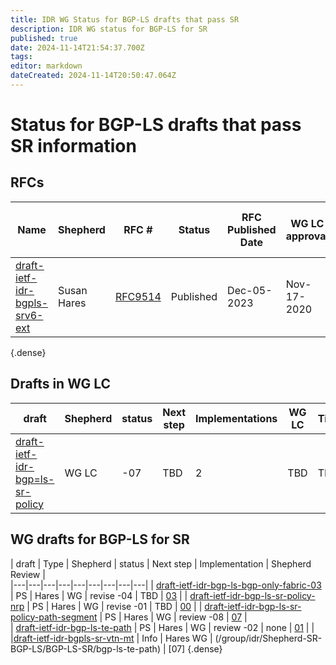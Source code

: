 ```yaml
---
title: IDR WG Status for BGP-LS drafts that pass SR 
description: IDR WG status for BGP-LS for SR 
published: true
date: 2024-11-14T21:54:37.700Z
tags: 
editor: markdown
dateCreated: 2024-11-14T20:50:47.064Z
---
```


# Status for BGP-LS drafts that pass SR information 

## RFCs 
| Name | Shepherd | RFC # | Status | RFC Published Date | WG LC approval | IESG Approved | IESG Review | Time since WG LC | 
|---|---|---|---|---|---|---|---|---|
|  [draft-ietf-idr-bgpls-srv6-ext](https://datatracker.ietf.org/rfc9514/)  |  Susan Hares  |   [RFC9514](https://datatracker.ietf.org/rfc9514/)  | Published |  Dec-05-2023 | Nov-17-2020  |  Feb-17-2023    |  643 days  | 1113 days| 
{.dense}

## Drafts in WG LC 
| draft  | Shepherd  |   status  |  Next step  |  Implementations | WG LC |  Time  |  ETA  |  Shepherd Review  |  
|---|---|---|---|---|---|---|---|---|
| [draft-ietf-idr-bgp=ls-sr-policy](/group/idr/Shepherd-SR-BGP-LS/BGP-LS-SR/bgp-ls-sr-policy) | WG LC | -07 | TBD | 2 | TBD | TBD | TBD | [06 and 07](/group/idr/Shepherd-SR-BGP-LS/BGP-LS-SR/bgp-ls-sr-policy) | 

## WG drafts for BGP-LS for SR
| draft  | Type |  Shepherd  |   status  |  Next step  | Implementation |   Shepherd Review  |  
|---|---|---|---|---|---|---|---|---|
| [draft-ietf-idr-bgp-ls-bgp-only-fabric-03](https://datatracker.ietf.org/doc/draft-ietf-idr-bgp-ls-bgp-only-fabric/) | PS | Hares | WG | revise  -04 | TBD |  [03](https://wiki.ietf.org/group/idr/Shepherd-SR-BGP-LS/BGP-LS-SR/bgp-only-fabric/) | 
| [draft-ietf-idr-bgp-ls-sr-policy-nrp](https://datatracker.ietf.org/doc/draft-ietf-idr-bgp-ls-sr-policy-nrp/) | PS | Hares | WG | revise -01 | TBD | [00](/group/idr/Shepherd-SR-BGP-LS/BGP-LS-SR/bgp-ls-sr-policy-nrp) | 
| [draft-ietf-idr-bgp-ls-sr-policy-path-segment](/group/idr/Shepherd-SR-BGP-LS/BGP-LS-SR/bgp-ls-sr-policy-path-segment) | PS | Hares | WG |  review -08 | [07](/group/idr/Shepherd-SR-BGP-LS/BGP-LS-SR/bgp-ls-sr-policy-path-segment) |  
| [draft-ietf-idr-bgp-ls-te-path](https://datatracker.ietf.org/doc/draft-ietf-idr-bgp-ls-te-path/) | PS | Hares | WG | review -02 | none | [01](/group/idr/Shepherd-SR-BGP-LS/BGP-LS-SR/bgp-ls-te-path) |
| 
|[draft-ietf-idr-bgpls-sr-vtn-mt](https://datatracker.ietf.org/doc/draft-ietf-idr-bgpls-sr-vtn-mt/) | Info | Hares WG | (/group/idr/Shepherd-SR-BGP-LS/BGP-LS-SR/bgp-ls-te-path) | [07] 
{.dense}